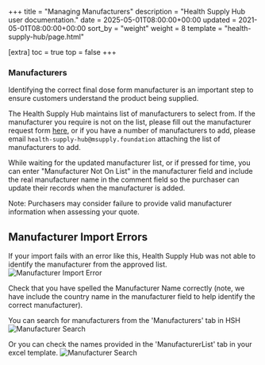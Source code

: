 +++
title = "Managing Manufacturers"
description = "Health Supply Hub user documentation."
date = 2025-05-01T08:00:00+00:00
updated = 2021-05-01T08:00:00+00:00
sort_by = "weight"
weight = 8
template = "health-supply-hub/page.html"

[extra]
toc = true
top = false
+++

### Manufacturers

Identifying the correct final dose form manufacturer is an important step to ensure customers understand the product being supplied.

The Health Supply Hub maintains list of manufacturers to select from. If the manufacturer you require is not on the list, please fill out the manufacturer request form [here](https://docs.google.com/forms/d/e/1FAIpQLScv8Mmin1SXuJwD7MDALEYb648Nrb_XvLpBUer8YIhdwR9NpA/viewform?usp=sf_link), or if you have a number of manufacturers to add, please email `health-supply-hub@msupply.foundation` attaching the list of manufacturers to add.

While waiting for the updated manufacturer list, or if pressed for time, you can enter "Manufacturer Not On List" in the manufacturer field and include the real manufacturer name in the comment field so the purchaser can update their records when the manufacturer is added.

Note: Purchasers may consider failure to provide valid manufacturer information when assessing your quote.

## Manufacturer Import Errors

If your import fails with an error like this, Health Supply Hub was not able to identify the manufacturer from the approved list.
![Manufacturer Import Error](/health-supply-hub/images/manufacturer_error.png)

Check that you have spelled the Manufacturer Name correctly (note, we have include the country name in the manufacturer field to help identify the correct manufacturer).

You can search for manufacturers from the 'Manufacturers' tab in HSH
![Manufacturer Search](/health-supply-hub/images/manufacturer_search_online.png)

Or you can check the names provided in the 'ManufacturerList' tab in your excel template.
![Manufacturer Search](/health-supply-hub/images/manufacturer_search_excel.png)
